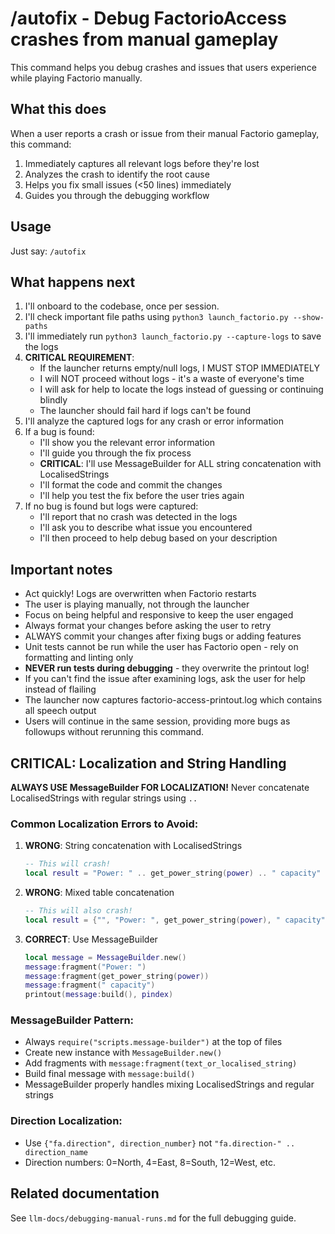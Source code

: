# /autofix - Debug FactorioAccess crashes from manual gameplay

This command helps you debug crashes and issues that users experience while playing Factorio manually.

## What this does

When a user reports a crash or issue from their manual Factorio gameplay, this command:
1. Immediately captures all relevant logs before they're lost
2. Analyzes the crash to identify the root cause  
3. Helps you fix small issues (<50 lines) immediately
4. Guides you through the debugging workflow

## Usage

Just say: `/autofix`

## What happens next

1. I'll onboard to the codebase, once per session.
2. I'll check important file paths using `python3 launch_factorio.py --show-paths`
3. I'll immediately run `python3 launch_factorio.py --capture-logs` to save the logs
4. **CRITICAL REQUIREMENT**: 
   - If the launcher returns empty/null logs, I MUST STOP IMMEDIATELY
   - I will NOT proceed without logs - it's a waste of everyone's time
   - I will ask for help to locate the logs instead of guessing or continuing blindly
   - The launcher should fail hard if logs can't be found
5. I'll analyze the captured logs for any crash or error information
6. If a bug is found:
   - I'll show you the relevant error information
   - I'll guide you through the fix process
   - **CRITICAL**: I'll use MessageBuilder for ALL string concatenation with LocalisedStrings
   - I'll format the code and commit the changes
   - I'll help you test the fix before the user tries again
7. If no bug is found but logs were captured:
   - I'll report that no crash was detected in the logs
   - I'll ask you to describe what issue you encountered
   - I'll then proceed to help debug based on your description

## Important notes

- Act quickly! Logs are overwritten when Factorio restarts
- The user is playing manually, not through the launcher
- Focus on being helpful and responsive to keep the user engaged
- Always format your changes before asking the user to retry
- ALWAYS commit your changes after fixing bugs or adding features
- Unit tests cannot be run while the user has Factorio open - rely on formatting and linting only
- **NEVER run tests during debugging** - they overwrite the printout log!
- If you can't find the issue after examining logs, ask the user for help instead of flailing
- The launcher now captures factorio-access-printout.log which contains all speech output
- Users will continue in the same session, providing more bugs as followups without rerunning this command.

## CRITICAL: Localization and String Handling

**ALWAYS USE MessageBuilder FOR LOCALIZATION!** Never concatenate LocalisedStrings with regular strings using `..`

### Common Localization Errors to Avoid:

1. **WRONG**: String concatenation with LocalisedStrings
   ```lua
   -- This will crash!
   local result = "Power: " .. get_power_string(power) .. " capacity"
   ```

2. **WRONG**: Mixed table concatenation
   ```lua
   -- This will also crash!
   local result = {"", "Power: ", get_power_string(power), " capacity"}
   ```

3. **CORRECT**: Use MessageBuilder
   ```lua
   local message = MessageBuilder.new()
   message:fragment("Power: ")
   message:fragment(get_power_string(power))
   message:fragment(" capacity")
   printout(message:build(), pindex)
   ```

### MessageBuilder Pattern:
- Always `require("scripts.message-builder")` at the top of files
- Create new instance with `MessageBuilder.new()`
- Add fragments with `message:fragment(text_or_localised_string)`
- Build final message with `message:build()`
- MessageBuilder properly handles mixing LocalisedStrings and regular strings

### Direction Localization:
- Use `{"fa.direction", direction_number}` not `"fa.direction-" .. direction_name`
- Direction numbers: 0=North, 4=East, 8=South, 12=West, etc.

## Related documentation

See `llm-docs/debugging-manual-runs.md` for the full debugging guide.